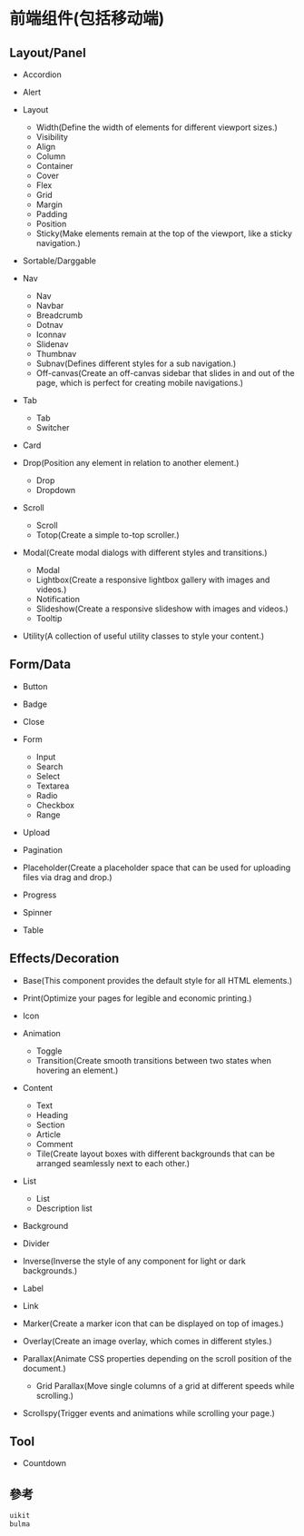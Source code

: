 # 前端组件(包括移动端)

## Layout/Panel

- Accordion
- Alert
- Layout

  - Width(Define the width of elements for different viewport sizes.)
  - Visibility
  - Align
  - Column
  - Container
  - Cover
  - Flex
  - Grid
  - Margin
  - Padding
  - Position
  - Sticky(Make elements remain at the top of the viewport, like a sticky navigation.)

- Sortable/Darggable

- Nav

  - Nav
  - Navbar
  - Breadcrumb
  - Dotnav
  - Iconnav
  - Slidenav
  - Thumbnav
  - Subnav(Defines different styles for a sub navigation.)
  - Off-canvas(Create an off-canvas sidebar that slides in and out of the page, which is perfect for creating mobile navigations.)

- Tab

  - Tab
  - Switcher

- Card

- Drop(Position any element in relation to another element.)

  - Drop
  - Dropdown

- Scroll

  - Scroll
  - Totop(Create a simple to-top scroller.)

- Modal(Create modal dialogs with different styles and transitions.)

  - Modal
  - Lightbox(Create a responsive lightbox gallery with images and videos.)
  - Notification
  - Slideshow(Create a responsive slideshow with images and videos.)
  - Tooltip

- Utility(A collection of useful utility classes to style your content.)

## Form/Data

- Button
- Badge
- Close
- Form

  - Input
  - Search
  - Select
  - Textarea
  - Radio
  - Checkbox
  - Range

- Upload

- Pagination

- Placeholder(Create a placeholder space that can be used for uploading files via drag and drop.)

- Progress

- Spinner

- Table

## Effects/Decoration

- Base(This component provides the default style for all HTML elements.)
- Print(Optimize your pages for legible and economic printing.)
- Icon
- Animation

  - Toggle
  - Transition(Create smooth transitions between two states when hovering an element.)

- Content

  - Text
  - Heading
  - Section
  - Article
  - Comment
  - Tile(Create layout boxes with different backgrounds that can be arranged seamlessly next to each other.)

- List

  - List
  - Description list

- Background

- Divider

- Inverse(Inverse the style of any component for light or dark backgrounds.)

- Label

- Link

- Marker(Create a marker icon that can be displayed on top of images.)

- Overlay(Create an image overlay, which comes in different styles.)

- Parallax(Animate CSS properties depending on the scroll position of the document.)

  - Grid Parallax(Move single columns of a grid at different speeds while scrolling.)

- Scrollspy(Trigger events and animations while scrolling your page.)

## Tool

- Countdown

## 參考

```javascript
uikit
bulma
```
